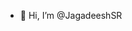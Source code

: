 - 👋 Hi, I’m @JagadeeshSR

<!---
JagadeeshSR/JagadeeshSR is a ✨ special ✨ repository because its `README.md` (this file) appears on your GitHub profile.
You can click the Preview link to take a look at your changes.
--->
